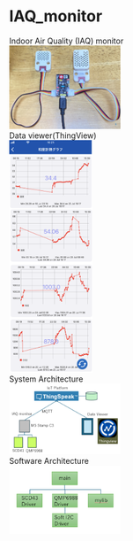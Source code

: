 # IAQ_monitor
Indoor Air Quality (IAQ) monitor<br>
<img src="https://github.com/foobarbazfred/IAQ_monitor/blob/main/img/iaq_monitor.png" width="40%"><br>
Data viewer(ThingView)<br>
<img src="https://github.com/foobarbazfred/IAQ_monitor/blob/main/img/thingview.png" width="30%"><br>
System Architecture<br>
<img src="https://github.com/foobarbazfred/IAQ_monitor/blob/main/img/system_architecture.png" width="40%"><br>
Software Architecture<br>
<img src="https://github.com/foobarbazfred/IAQ_monitor/blob/main/img/software_architecture.png" width="40%"><br>
